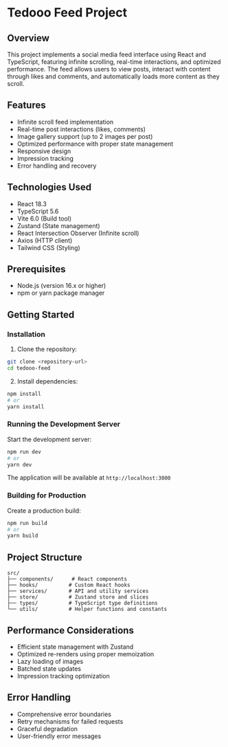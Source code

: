 # Tedooo Feed Project

## Overview
This project implements a social media feed interface using React and TypeScript, featuring infinite scrolling, real-time interactions, and optimized performance. The feed allows users to view posts, interact with content through likes and comments, and automatically loads more content as they scroll.

## Features
- Infinite scroll feed implementation
- Real-time post interactions (likes, comments)
- Image gallery support (up to 2 images per post)
- Optimized performance with proper state management
- Responsive design
- Impression tracking
- Error handling and recovery

## Technologies Used
- React 18.3
- TypeScript 5.6
- Vite 6.0 (Build tool)
- Zustand (State management)
- React Intersection Observer (Infinite scroll)
- Axios (HTTP client)
- Tailwind CSS (Styling)

## Prerequisites
- Node.js (version 16.x or higher)
- npm or yarn package manager

## Getting Started

### Installation
1. Clone the repository:
```bash
git clone <repository-url>
cd tedooo-feed
```

2. Install dependencies:
```bash
npm install
# or
yarn install
```

### Running the Development Server
Start the development server:
```bash
npm run dev
# or
yarn dev
```

The application will be available at `http://localhost:3000`

### Building for Production
Create a production build:
```bash
npm run build
# or
yarn build
```

## Project Structure
```
src/
├── components/      # React components
├── hooks/          # Custom React hooks
├── services/       # API and utility services
├── store/          # Zustand store and slices
├── types/          # TypeScript type definitions
└── utils/          # Helper functions and constants
```

## Performance Considerations
- Efficient state management with Zustand
- Optimized re-renders using proper memoization
- Lazy loading of images
- Batched state updates
- Impression tracking optimization

## Error Handling
- Comprehensive error boundaries
- Retry mechanisms for failed requests
- Graceful degradation
- User-friendly error messages
